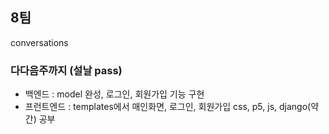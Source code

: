 ## 8팀

conversations

### 다다음주까지 (설날 pass)
- 백엔드 : model 완성, 로그인, 회원가입 기능 구현
- 프런트엔드 : templates에서 매인화면, 로그인, 회원가입 css, p5, js, django(약간) 공부
